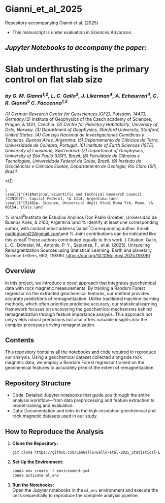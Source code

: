 # Gianni_et_al_2025
Repository accompanying Gianni et al. (2025)
 - This manuscript is under evaluation in *Sciences Advances*.

## ***Jupyter Notebooks to accompany the paper:***
    
# **Slab underthrusting is the primary control on flat slab size**

### *by G. M. Gianni<sup>1</sup><sup>,</sup><sup>2</sup>, L. C. Gallo<sup>3</sup>, J. Likerman<sup>4</sup>, A. Echaurren<sup>4</sup>, C. R. Gianni<sup>5</sup> C. Faccenna<sup>1</sup><sup>,</sup><sup>5</sup>*


*(1) German Research Centre for Geosciences (GFZ), Potsdam, 14473, Germany.*(2) Institute of Geophysics of the Czech academy of Sciences, Prague, &  1401, Czechia. *(3) Centre for Planetary Habitability, University of Oslo, Norway.*  *(3) Department of Geophysics, Stanford University, Stanford, United States.* *(4) Consejo Nacional de Investigaciones Científicas y Técnicas, Buenos Aires, Argentina.* *(5) Departamento de Ciências da Terra, Universidade de Coimbra, Portugal.* *(6) Institute of Earth Sciences (ISTE), University of Lausanne, Switzerland.*  *(7) Department of Geophysics, University of São Paulo (USP), Brazil.*  *(8) Faculdade de Ciências e Tecnologias, Universidade Federal de Goiás, Brazil.*  *(9) Instituto de Geociências e Ciências Exatas, Departamento de Geologia, Rio Claro (SP), Brazil.*



*(1)  


   
    \
    \small$^{4}$National Scientific and Technical Research Council (CONICET), Capital Federal, \& 1414, Argentina.\and
    \small$^{5}$Dip. Scienze, Università degli Studi Roma Trè, Rome, \& 00154, Italy.\and
   % \small$^{5}$Instituto de Estudios Andinos Don Pablo Groeber, Universidad de Buenos Aires, \& 2160, Argentina.\and
	% Identify at least one corresponding author, with contact email address
	\small$^\ast$Corresponding author. Email: guidogianni22@gmail.com\and
	% Joint contributions can be indicated like this
	\small$^\dagger$These authors contributed equally to this work.
}
Citation: Gallo, L. C., Domeier, M., Antonio, P. Y., Sapienza, F., et al. (2025). Unraveling Remagnetization Sources using Statistical Learning. Earth and planetary Science Letters, 662, 119390. https://doi.org/10.1016/j.epsl.2025.119390

## Overview 

In this project, we introduce a novel approach that integrates geochemical data with rock magnetic measurements. By training a Random Forest regressor on the extracted geochemical features, our method provides accurate predictions of remagnetization. Unlike traditional machine learning methods, which often prioritize predictive accuracy, our statistical learning framework focuses on uncovering the geochemical mechanisms behind remagnetization through feature importance analysis. This approach not only yields robust predictions but also offers valuable insights into the complex processes driving remagnetization.

## Contents

This repository contains all the notebooks and code required to reproduce our analysis. Using a geochemical dataset collected alongside rock magnetic data, we employ a Random Forest regressor trained on the geochemical features to accurately predict the extent of remagnetization.

## Repository Structure
 - Code: Detailed Jupyter notebooks that guide you through the entire analysis workflow—from data preprocessing and feature extraction to model training and evaluation.
 - Data: Documentation and links to the high-resolution geochemical and rock magnetic datasets used in our study.

## How to Reproduce the Analysis

1. **Clone the Repository:**  
   ```bash
   git clone https://github.com/LenGallo/Gallo-etal-2025_Statistical-Learning-Remagnetizations

2. **Set Up the Environment:**  
   ```bash
   conda env create -f environment.yml
   conda activate ml_env
3. **Run the Notebooks:**  
Open the Jupyter notebooks in the `ml_env` environment and execute the cells sequentially to reproduce the complete analysis pipeline.
